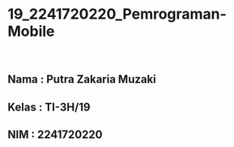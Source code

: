 # **19_2241720220_Pemrograman-Mobile**

<br>

## Nama : Putra Zakaria Muzaki
## Kelas : TI-3H/19
## NIM : 2241720220 
